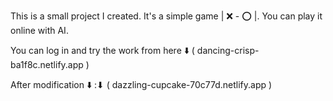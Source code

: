 This is a small project I created.
It's a simple game | ❌ - ⭕ |.
You can play it online with AI.

You can log in and try the work from here ⬇️ 
( dancing-crisp-ba1f8c.netlify.app )



After modification ⬇️ :⬇
( dazzling-cupcake-70c77d.netlify.app )
